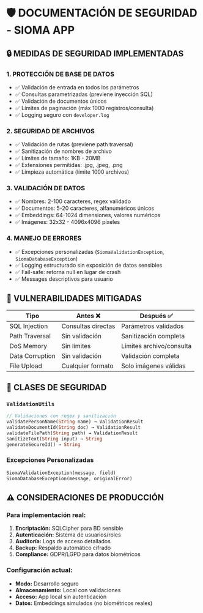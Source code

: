# 🛡️ DOCUMENTACIÓN DE SEGURIDAD - SIOMA APP

## 🔒 MEDIDAS DE SEGURIDAD IMPLEMENTADAS

### 1. **PROTECCIÓN DE BASE DE DATOS**
- ✅ Validación de entrada en todos los parámetros
- ✅ Consultas parametrizadas (previene inyección SQL)
- ✅ Validación de documentos únicos
- ✅ Límites de paginación (máx 1000 registros/consulta)
- ✅ Logging seguro con `developer.log`

### 2. **SEGURIDAD DE ARCHIVOS**
- ✅ Validación de rutas (previene path traversal)
- ✅ Sanitización de nombres de archivo
- ✅ Límites de tamaño: 1KB - 20MB
- ✅ Extensiones permitidas: .jpg, .jpeg, .png
- ✅ Limpieza automática (límite 1000 archivos)

### 3. **VALIDACIÓN DE DATOS**
- ✅ Nombres: 2-100 caracteres, regex validado
- ✅ Documentos: 5-20 caracteres, alfanuméricos únicos
- ✅ Embeddings: 64-1024 dimensiones, valores numéricos
- ✅ Imágenes: 32x32 - 4096x4096 píxeles

### 4. **MANEJO DE ERRORES**
- ✅ Excepciones personalizadas (`SiomaValidationException`, `SiomaDatabaseException`)
- ✅ Logging estructurado sin exposición de datos sensibles
- ✅ Fail-safe: retorna null en lugar de crash
- ✅ Messages descriptivos para usuario

## 🚨 VULNERABILIDADES MITIGADAS

| Tipo | Antes ❌ | Después ✅ |
|------|----------|------------|
| SQL Injection | Consultas directas | Parámetros validados |
| Path Traversal | Sin validación | Sanitización completa |
| DoS Memory | Sin límites | Límites archivo/consulta |
| Data Corruption | Sin validación | Validación completa |
| File Upload | Cualquier formato | Solo imágenes válidas |

## 🔐 CLASES DE SEGURIDAD

### `ValidationUtils`
```dart
// Validaciones con regex y sanitización
validatePersonName(String name) → ValidationResult
validateDocumentId(String doc) → ValidationResult  
validateFilePath(String path) → ValidationResult
sanitizeText(String input) → String
generateSecureId() → String
```

### Excepciones Personalizadas
```dart
SiomaValidationException(message, field)
SiomaDatabaseException(message, originalError)
```

## ⚠️ CONSIDERACIONES DE PRODUCCIÓN

### **Para implementación real:**
1. **Encriptación:** SQLCipher para BD sensible
2. **Autenticación:** Sistema de usuarios/roles
3. **Auditoría:** Logs de acceso detallados
4. **Backup:** Respaldo automático cifrado
5. **Compliance:** GDPR/LGPD para datos biométricos

### **Configuración actual:**
- **Modo:** Desarrollo seguro
- **Almacenamiento:** Local con validaciones
- **Acceso:** App local sin autenticación
- **Datos:** Embeddings simulados (no biométricos reales)
